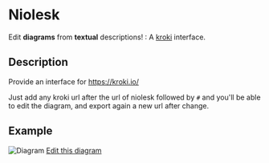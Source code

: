 # Niolesk

Edit **diagrams** from **textual** descriptions! : A [kroki](https://kroki.io/) interface.

## Description

Provide an interface for https://kroki.io/

Just add any kroki url after the url of niolesk followed by `#` and you'll be able to edit the diagram, and export again a new url after change.

## Example

![Diagram](https://kroki.io/svgbob/svg/eNptjLENwDAIBHumuC5OgVkICW-QBRg-b6cN0kv8nQB-pyx9QvBoV29ligyWSphAKs2o-7PtF6SLpsmRcfA2VSx3Pag4d_YC6Q8XSA==)
[Edit this diagram](https://webgiss.github.io/niolesk/#https://kroki.io/svgbob/svg/eNptjLENwDAIBHumuC5OgVkICW-QBRg-b6cN0kv8nQB-pyx9QvBoV29ligyWSphAKs2o-7PtF6SLpsmRcfA2VSx3Pag4d_YC6Q8XSA==)